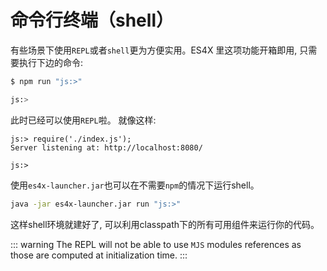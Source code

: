 # 命令行终端（shell）

有些场景下使用`REPL`或者`shell`更为方便实用。ES4X 里这项功能开箱即用,
只需要执行下边的命令:

```bash
$ npm run "js:>"

js:>
```

此时已经可以使用`REPL`啦。 就像这样:

```
js:> require('./index.js');
Server listening at: http://localhost:8080/

js:>
```

使用`es4x-launcher.jar`也可以在不需要`npm`的情况下运行shell。

```bash
java -jar es4x-launcher.jar run "js:>"
```

这样shell环境就建好了, 可以利用classpath下的所有可用组件来运行你的代码。

::: warning
The REPL will not be able to use `MJS` modules references as those are computed at initialization time.
:::
